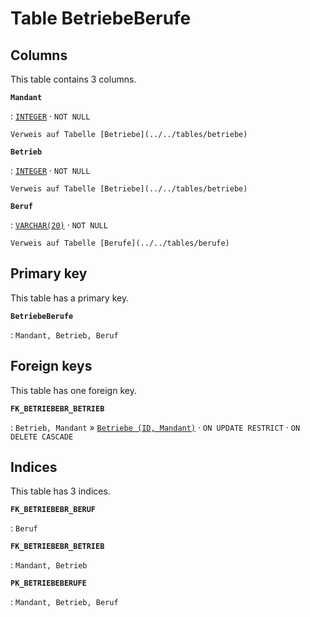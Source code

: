 # Table **BetriebeBerufe**

## Columns

This table contains 3 columns.

**`Mandant`**

:   [`INTEGER`](https://firebirdsql.org/file/documentation/html/en/refdocs/fblangref40/firebird-40-language-reference.html#fblangref40-datatypes-inttypes) · `NOT NULL`

    Verweis auf Tabelle [Betriebe](../../tables/betriebe)

**`Betrieb`**

:   [`INTEGER`](https://firebirdsql.org/file/documentation/html/en/refdocs/fblangref40/firebird-40-language-reference.html#fblangref40-datatypes-inttypes) · `NOT NULL`

    Verweis auf Tabelle [Betriebe](../../tables/betriebe)

**`Beruf`**

:   [`VARCHAR(20)`](https://firebirdsql.org/file/documentation/html/en/refdocs/fblangref40/firebird-40-language-reference.html#fblangref40-datatypes-chartypes) · `NOT NULL`

    Verweis auf Tabelle [Berufe](../../tables/berufe)

## Primary key

This table has a primary key.

**`BetriebeBerufe`**

:   `Mandant, Betrieb, Beruf`

## Foreign keys

This table has one foreign key.

**`FK_BETRIEBEBR_BETRIEB`**

:   `Betrieb, Mandant` » [`Betriebe (ID, Mandant)`](../../tables/betriebe) · `ON UPDATE RESTRICT` · `ON DELETE CASCADE`

## Indices

This table has 3 indices.

**`FK_BETRIEBEBR_BERUF`**

:   `Beruf`

**`FK_BETRIEBEBR_BETRIEB`**

:   `Mandant, Betrieb`

**`PK_BETRIEBEBERUFE`**

:   `Mandant, Betrieb, Beruf`
